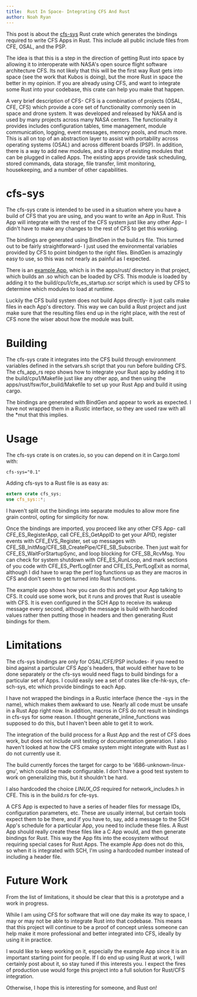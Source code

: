 ```yaml
---
title:  Rust In Space- Integrating CFS And Rust
author: Noah Ryan
---
```


This post is about the [cfs-sys](https://github.com/nsmryan/cfs-sys) Rust crate which generates the
bindings required to write CFS Apps in Rust. This include all public include files from CFE,
OSAL, and the PSP.

The idea is that this is a step in the direction
of getting Rust into space by allowing it to interoperate with NASA's open source flight software
architecture CFS. Its not likely that this will be the first way Rust gets into space (see
the work that Kubos is doing), but the
more Rust in space the better in my opinion. If you are already using CFS, and want to integrate some
Rust into your codebase, this crate can help you make that happen.


A very brief description of CFS- CFS is a combination of projects (OSAL, CFE,
CFS) which provide a core set of functionality commonly seen in space and drone system. It was 
developed and released by NASA and is used by many projects across many NASA centers.
The functionality it provides includes
configuration tables, time management, module communication, logging, event messages, memory
pools, and much more. This is all on top of an abstraction layer to assist with portability across
operating systems (OSAL) and across different boards (PSP).
In addition, there is a way to add new modules, and a library of existing modules that can be plugged in
called Apps. The existing apps provide task scheduling, stored commands, data storage, file
transfer, limit monitoring, housekeeping, and a number of other capabilities.


# cfs-sys
The cfs-sys crate is intended to be used in a situation where you have a build of CFS that you are
using, and you want to write an App in Rust. This App will integrate with the rest of the CFS system
just like any other App- I didn't have to make any changes to the rest of CFS to get this working.


The bindings are generated using BindGen in the build.rs file. This turned out to be fairly straightforward-
I just used the environmental variables provided by CFS to point bindgen to the right files. BindGen is
amazingly easy to use, so this was not nearly as painful as I expected.

There is an [example App](https://github.com/nsmryan/cfs_app_rs),
which is in the apps/rust/ directory in that project, which builds an .so which can be loaded by
CFS. This module is loaded by adding it to the build/cpu1/cfe\_es\_startup.scr
script which is used by CFS to determine which modules to load at runtime.


Luckily the CFS build system does not build Apps directly- it just calls make files in each App's
directory. This way we can build a Rust project and just make sure that the resulting files end up in
the right place, with the rest of CFS none the wiser about how the module was built.



# Building
The cfs-sys crate it integrates into the CFS build through environment
variables defined in the setvars.sh script that you run before building CFS. The cfs\_app\_rs repo 
shows how to integrate your Rust app by adding it to the build/cpu1/Makefile just like any other app,
and then using the apps/rust/fsw/for\_build/Makefile to set up your Rust App and build it using cargo.


The bindings are generated with BindGen and appear to work as expected. I have not wrapped them in a Rustic
interface, so they are used raw with all the \*mut that this implies.



# Usage
The cfs-sys crate is on crates.io, so you can depend on it in Cargo.toml with:
```
cfs-sys="0.1"
```

Adding cfs-sys to a Rust file is as easy as:
```rust
extern crate cfs_sys;
use cfs_sys::*;
```

I haven't split out the bindings into separate modules to allow more fine grain control, opting for simplicity
for now. 


Once the bindings are imported, you proceed like any other CFS App- call CFE\_ES\_RegisterApp, call CFE\_ES\_GetAppID to
get your APID, register events with CFE\_EVS\_Register, set up messages with CFE\_SB\_InitMsg/CFE\_SB\_CreatePipe/CFE\_SB\_Subscribe.
Then just wait for CFE\_ES\_WaitForStartupSync, and loop blocking for CFE\_SB\_RcvMsg. You can check for system shutdown with CFE\_ES\_RunLoop,
and mark sections of you code with CFE\_ES\_PerfLogEnter and CFE\_ES\_PerfLogExit as normal, although I did have to wrap the perf log
functions up as they are macros in CFS and don't seem to get turned into Rust functions.


The example app shows how you can do this and get your App talking to CFS. It could use some work, but it runs
and proves that Rust is useable with CFS. It is even configured in the SCH App to receive its wakeup message every second, although
the message is build with hardcoded values rather then putting those in headers and then generating Rust bindings for them.



# Limitations
The cfs-sys bindings are only for OSAL/CFE/PSP includes- if you need to bind against a particular CFS App's headers, that would either have to be
done separately or the cfs-sys would need flags to build bindings for a particular set of Apps. I could easily see a set of crates like
cfe-hk-sys, cfe-sch-sys, etc which provide bindings to each App.


I have not wrapped the bindings in a Rustic interface (hence the -sys in the name), which makes them awkward to use. Nearly all code
must be unsafe in a Rust App right now. In addition, macros in CFS do not result in bindings in cfs-sys for some reason. I thought 
generate\_inline\_functions was supposed to do this, but I haven't been able to get it to work.


The integration of the build process for a Rust App and the rest of CFS does work, but does not include unit testing or documentation generation.
I also haven't looked at how the CFS cmake system might integrate with Rust as I do not currently use it.


The build currently forces the target for cargo to be 'i686-unknown-linux-gnu', which could be made configurable. I don't have a good
test system to work on generalizing this, but it shouldn't be hard.


I also hardcoded the choice _LINUX_OS_ required for network_includes.h in CFE. This is in the build.rs for cfe-sys.


A CFS App is expected to have a series of header files for message IDs, configuration parameters, etc. These are usually internal,
but certain tools expect them to be there, and if you have to, say, add a message to the SCH App's schedule for a particular App,
you need to include these files. A Rust App should really create these files like a C App would, and then generate bindings for
Rust. This way the App fits into the ecosystem without requiring special cases for Rust Apps. The example App does not do this,
so when it is integrated with SCH, I'm using a hardcoded number instead of including a header file.


# Future Work
From the list of limitations, it should be clear that this is a prototype and a work in progress.


While I am using CFS for software that will one day make its way to space, I may or may not be able to integrate Rust into that codebase.
This means that this project will continue to be a proof of concept unless someone can help make it more professional and better integrated
into CFS, ideally by using it in practice.


I would like to keep working on it, especially the example App since it is an important starting point for people. If I do end up
using Rust at work, I will certainly post about it, so stay tuned if this interests you. I expect the fires of production use would
forge this project into a full solution for Rust/CFS integration.


Otherwise, I hope this is interesting for someone, and Rust on!

